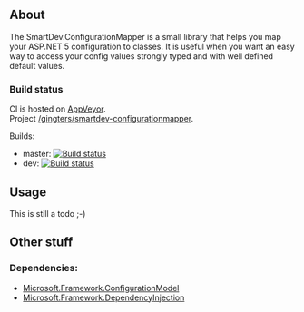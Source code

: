 ## About

The SmartDev.ConfigurationMapper is a small library that helps you map your ASP.NET 5 configuration to classes. It is useful when you want an easy way to access your config values strongly typed and with well defined default values.

### Build status

CI is hosted on [AppVeyor](http://www.appveyor.com/).  
Project [/gingters/smartdev-configurationmapper](https://ci.appveyor.com/project/gingters/smartdev-configurationmapper).

Builds:
* master: [![Build status](https://ci.appveyor.com/api/projects/status/6xpyv803q7wawrd5/branch/master?svg=true&pendingText=master%20-%20pending&passingText=master%20-%20OK&failingText=master%20-%20failed)](https://ci.appveyor.com/project/gingters/smartdev-configurationmapper/branch/master)  
* dev: [![Build status](https://ci.appveyor.com/api/projects/status/6xpyv803q7wawrd5/branch/dev?svg=true&pendingText=dev%20-%20pending&passingText=dev%20-%20OK&failingText=dev%20-%20failed)](https://ci.appveyor.com/project/gingters/smartdev-configurationmapper/branch/dev)  


## Usage

This is still a todo ;-)

## Other stuff

### Dependencies:

* [Microsoft.Framework.ConfigurationModel](https://github.com/aspnet/Configuration/)
* [Microsoft.Framework.DependencyInjection](https://github.com/aspnet/DependencyInjection)